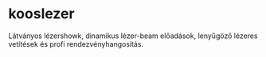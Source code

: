 # kooslezer
Látványos lézershowk, dinamikus lézer-beam előadások, lenyűgöző lézeres vetítések és profi rendezvényhangosítás.
